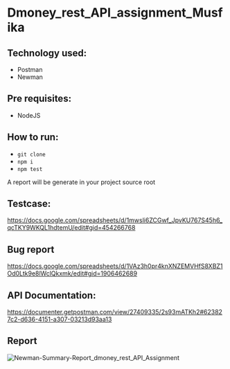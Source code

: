# Dmoney_rest_API_assignment_Musfika

## Technology used:
- Postman
- Newman

## Pre requisites:
- NodeJS

## How to run:
- ``` git clone ```
- ``` npm i ```
- ``` npm test ```

A report will be generate in your project source root

## Testcase:
https://docs.google.com/spreadsheets/d/1mwsli6ZCGwf_JpvKU767S45h6_qcTKY9WKQL1hdtemU/edit#gid=454266768

## Bug report
https://docs.google.com/spreadsheets/d/1VAz3h0pr4knXNZEMVHfS8XBZ1Od0Ltk9e8lWclQkxmk/edit#gid=1906462689

## API Documentation:
https://documenter.getpostman.com/view/27409335/2s93mATKh2#623827c2-d636-4151-a307-03213d93aa13

## Report
![Newman-Summary-Report_dmoney_rest_API_Assignment](https://github.com/suptimusfika/Dmoney_rest_API_assignment_Musfika/assets/48064134/76df8f4f-7b03-483f-ac6e-73b17d8f90d2)
